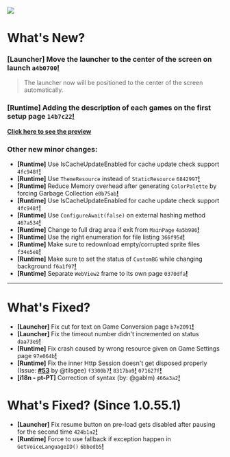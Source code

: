 ![](https://raw.githubusercontent.com/neon-nyan/CollapseLauncher-Page/34d1913533b0a9b328fdee6be457f240915b5381/images/Banner_update_1.0.52.5.webp)

# What's New?

### **[Launcher]** Move the launcher to the center of the screen on launch ``a4b0700``[**!**](https://github.com/neon-nyan/CollapseLauncher/commit/a4b070011f6aa49a4cda3ef642743309d3454807)
> The launcher now will be positioned to the center of the screen automatically.

### **[Runtime]** Adding the description of each games on the first setup page ``14b7c22``[**!**](https://github.com/neon-nyan/CollapseLauncher/commit/14b7c2253dbe91eced60cf98762b716ff3765307)

[**Click here to see the preview**](https://user-images.githubusercontent.com/30566970/205476498-a6301de0-1a1c-43eb-b3a8-39ad6169c03c.mp4)

### Other new minor changes:
- **[Runtime]** Use IsCacheUpdateEnabled for cache update check support ``4fc948f``[**!**](https://github.com/neon-nyan/CollapseLauncher/commit/4fc948f55cfa1d8cd7a224e30405ca9c27077301)
- **[Runtime]** Use ``ThemeResource`` instead of ``StaticResource`` ``6842997``[**!**](https://github.com/neon-nyan/CollapseLauncher/commit/6842997f1f4b25aa1d5ede98cdc07fabca09cbb9)
- **[Runtime]** Reduce Memory overhead after generating ``ColorPalette`` by forcing Garbage Collection ``e0b75ab``[**!**](https://github.com/neon-nyan/CollapseLauncher/commit/e0b75ab215b1980d138d46f9421d81e7e2c1509d)
- **[Runtime]** Use IsCacheUpdateEnabled for cache update check support ``4fc948f``[**!**](https://github.com/neon-nyan/CollapseLauncher/commit/4fc948f55cfa1d8cd7a224e30405ca9c27077301)
- **[Runtime]** Use ``ConfigureAwait(false)`` on external hashing method ``467a534``[**!**](https://github.com/neon-nyan/CollapseLauncher/commit/467a53494b6347ba9c803c1f640fcfefc0ff9e50)
- **[Runtime]** Change to full drag area if exit from ``MainPage`` ``4a5b986``[**!**](https://github.com/neon-nyan/CollapseLauncher/commit/4a5b98676c41dfa6c6e3c4c42403ff50a1b1431c)
- **[Runtime]** Use the right enumeration for file listing ``366f95d``[**!**](https://github.com/neon-nyan/CollapseLauncher/commit/366f95d4e049c22377b7bb365a4b313551cfb769)
- **[Runtime]** Make sure to redownload empty/corrupted sprite files ``f34e5e8``[**!**](https://github.com/neon-nyan/CollapseLauncher/commit/f34e5e8c6108be230fbc291eadc6de20728757e4)
- **[Runtime]** Make sure to set the status of ``CustomBG`` while changing background ``f6a1f97``[**!**](https://github.com/neon-nyan/CollapseLauncher/commit/f6a1f97db2f798e53b6f94978940cece9d903ea8)
- **[Runtime]** Separate ``WebView2`` frame to its own page ``0370dfa``[**!**](https://github.com/neon-nyan/CollapseLauncher/commit/0370dfa1e8c68886dee07959a51a381c9189fd36)

***

# What's Fixed?

- **[Launcher]** Fix cut for text on Game Conversion page ``b7e2091``[**!**](https://github.com/neon-nyan/CollapseLauncher/commit/b7e20913c8b5d03e8ca33e9a4e6b30fbaeb7770a)
- **[Launcher]** Fix the timeout number didn't incremented on status ``daa73e9``[**!**](https://github.com/neon-nyan/CollapseLauncher/commit/daa73e9d82629993ba30d8c9b801662dc15d8b8e)
- **[Runtime]** Fix crash caused by wrong resource given on Game Settings page ``97e064b``[**!**](https://github.com/neon-nyan/CollapseLauncher/commit/97e064b304f98d985a17086dd398b2c63a96cbe4)
- **[Runtime]** Fix the inner Http Session doesn't get disposed properly (Issue: [**#53**](https://github.com/neon-nyan/CollapseLauncher/issues/53) by @tilsgee) ``f3300b7``[**!**](https://github.com/neon-nyan/CollapseLauncher/commit/f3300b789a71589277c3ad0fb5a798767c39a1e7) ``8317ba9``[**!**](https://github.com/neon-nyan/CollapseLauncher/commit/8317ba9f8c6b31c375004231ecf1ae0f1eb11be4) ``071627f``[**!**](https://github.com/neon-nyan/CollapseLauncher/commit/071627f420aa903cc5ce7bffc6e96b03ec392e0d)
- **[i18n - pt-PT]** Correction of syntax (by: @gablm) ``466a3a2``[**!**](https://github.com/neon-nyan/CollapseLauncher/commit/466a3a263061f96c02b04bebdd7f3e428ffeac04)

# What's Fixed? (Since 1.0.55.1)

- **[Launcher]** Fix resume button on pre-load gets disabled after pausing for the second time ``424b1a2``[**!**](https://github.com/neon-nyan/CollapseLauncher/commit/424b1a2cad4771f9bfac104f62dbde9fc4e06c60)
- **[Runtime]** Force to use fallback if exception happen in ``GetVoiceLanguageID()`` ``6bbedb5``[**!**](https://github.com/neon-nyan/CollapseLauncher/commit/6bbedb504e58f1a6931527daf77522f926a150e7)